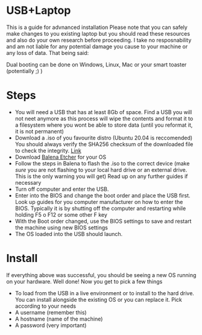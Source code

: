 # USB+Laptop
This is a guide for advnanced installation
Please note that you can safely make changes to you existing laptop but you should read these resources and also do your own research before proceeding. I take no resposnability and am not liable for any potential damage you cause to your machine or any loss of data. That being said:

Dual booting can be done on Windows, Linux, Mac or your smart toaster (potentially ;) )
# Steps
- You will need a USB that has at least 8Gb of space. Find a USB you will not neet anymore as this process will wipe the contents and format it to a filesystem where you wont be able to store data (until you reformat it, it is not permanent)
- Download a .iso of you favourite distro (Ubuntu 20.04 is reccomended) You should always verify the SHA256 checksum of the downloaded file to check the integrity. [Link](https://security.stackexchange.com/questions/189000/how-to-verify-the-checksum-of-a-downloaded-file-pgp-sha-etc)
- Download [Balena Etcher](https://www.balena.io/etcher/) for your OS
- Follow the steps in Balena to flash the .iso to the correct device (make *sure* you are not flashing to your local hard drive or an external drive. This is the only warning you will get) Read up on any further guides if necessary
- Turn off computer and enter the USB. 
- Enter into the BIOS and change the boot order and place the USB first. Look up guides for you computer manufacturer on how to enter the BIOS. Typically it is by shutting off the computer and restarting while holding F5 o F12 or some other F key
- With the Boot order changed, use the BIOS settings to save and restart the machine using new BIOS settings
- The OS loaded into the USB should launch.


# Install
If everything above was successful, you should be seeing a new OS running on your hardware. Well done!
Now you get to pick a few things
- To load from the USB in a live environment or to install to the hard drive. You can install alongside the existing OS or you can replace it. Pick according to your needs
- A username (remember this)
- A hostname (name of the machine)
- A password (very important)
